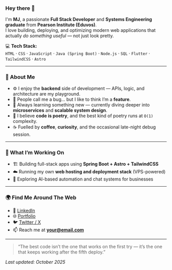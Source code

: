 ### Hey there 👋

I'm **MJ**, a passionate **Full Stack Developer** and **Systems Engineering graduate** from **Pearson Institute (Eduvos)**.  
I love building, deploying, and optimizing modern web applications that actually *do something useful* — not just look pretty.

💻 **Tech Stack:**  
`HTML` · `CSS` · `JavaScript` · `Java (Spring Boot)` · `Node.js` · `SQL` · `Flutter` · `TailwindCSS` · `Astro`

---

### 🧠 About Me
- ⚙️ I enjoy the **backend** side of development — APIs, logic, and architecture are my playground.  
- 🐞 People call me a bug... but I like to think I’m a **feature**.  
- 🚀 Always learning something new — currently diving deeper into **microservices** and **scalable system design**.  
- 🧩 I believe **code is poetry**, and the best kind of poetry runs at `O(1)` complexity.  
- ☕ Fuelled by **coffee**, **curiosity**, and the occasional late-night debug session.

---

### 🧰 What I’m Working On
- 🏗️ Building full-stack apps using **Spring Boot + Astro + TailwindCSS**  
- ☁️ Running my own **web hosting and deployment stack** (VPS-powered)  
- 💬 Exploring AI-based automation and chat systems for businesses  

---

### 🌍 Find Me Around The Web
- 💼 [LinkedIn](#)  
- 🌐 [Portfolio](#)  
- 🐦 [Twitter / X](#)  
- 📫 Reach me at **[your@email.com](mailto:your@email.com)**  

---

> “The best code isn’t the one that works on the first try — it’s the one that keeps working after the fifth deploy.”

_Last updated: October 2025_
